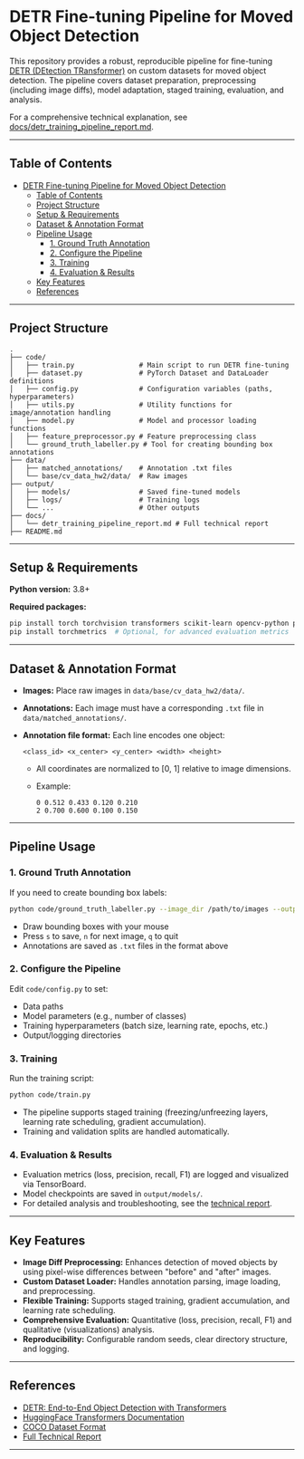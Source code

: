 # DETR Fine-tuning Pipeline for Moved Object Detection

This repository provides a robust, reproducible pipeline for fine-tuning [DETR (DEtection TRansformer)](https://arxiv.org/abs/2005.12872) on custom datasets for moved object detection. The pipeline covers dataset preparation, preprocessing (including image diffs), model adaptation, staged training, evaluation, and analysis.

For a comprehensive technical explanation, see [docs/detr_training_pipeline_report.md](docs/detr_training_pipeline_report.md).

---

## Table of Contents

- [DETR Fine-tuning Pipeline for Moved Object Detection](#detr-fine-tuning-pipeline-for-moved-object-detection)
  - [Table of Contents](#table-of-contents)
  - [Project Structure](#project-structure)
  - [Setup \& Requirements](#setup--requirements)
  - [Dataset \& Annotation Format](#dataset--annotation-format)
  - [Pipeline Usage](#pipeline-usage)
    - [1. Ground Truth Annotation](#1-ground-truth-annotation)
    - [2. Configure the Pipeline](#2-configure-the-pipeline)
    - [3. Training](#3-training)
    - [4. Evaluation \& Results](#4-evaluation--results)
  - [Key Features](#key-features)
  - [References](#references)

---

## Project Structure

```
.
├── code/
│   ├── train.py                # Main script to run DETR fine-tuning
│   ├── dataset.py              # PyTorch Dataset and DataLoader definitions
│   ├── config.py               # Configuration variables (paths, hyperparameters)
│   ├── utils.py                # Utility functions for image/annotation handling
│   ├── model.py                # Model and processor loading functions
│   ├── feature_preprocessor.py # Feature preprocessing class
│   └── ground_truth_labeller.py # Tool for creating bounding box annotations
├── data/
│   ├── matched_annotations/    # Annotation .txt files
│   └── base/cv_data_hw2/data/  # Raw images
├── output/
│   ├── models/                 # Saved fine-tuned models
│   ├── logs/                   # Training logs
│   └── ...                     # Other outputs
├── docs/
│   └── detr_training_pipeline_report.md # Full technical report
├── README.md
```

---

## Setup & Requirements

**Python version:** 3.8+

**Required packages:**

```bash
pip install torch torchvision transformers scikit-learn opencv-python pillow tqdm matplotlib
pip install torchmetrics  # Optional, for advanced evaluation metrics
```

---

## Dataset & Annotation Format

- **Images:** Place raw images in `data/base/cv_data_hw2/data/`.
- **Annotations:** Each image must have a corresponding `.txt` file in `data/matched_annotations/`.
- **Annotation file format:** Each line encodes one object:

  ```
  <class_id> <x_center> <y_center> <width> <height>
  ```

  - All coordinates are normalized to [0, 1] relative to image dimensions.
  - Example:

    ```
    0 0.512 0.433 0.120 0.210
    2 0.700 0.600 0.100 0.150
    ```

---

## Pipeline Usage

### 1. Ground Truth Annotation

If you need to create bounding box labels:

```bash
python code/ground_truth_labeller.py --image_dir /path/to/images --output_dir /path/to/save/annotations
```

- Draw bounding boxes with your mouse
- Press `s` to save, `n` for next image, `q` to quit
- Annotations are saved as `.txt` files in the format above

### 2. Configure the Pipeline

Edit `code/config.py` to set:

- Data paths
- Model parameters (e.g., number of classes)
- Training hyperparameters (batch size, learning rate, epochs, etc.)
- Output/logging directories

### 3. Training

Run the training script:

```bash
python code/train.py
```

- The pipeline supports staged training (freezing/unfreezing layers, learning rate scheduling, gradient accumulation).
- Training and validation splits are handled automatically.

### 4. Evaluation & Results

- Evaluation metrics (loss, precision, recall, F1) are logged and visualized via TensorBoard.
- Model checkpoints are saved in `output/models/`.
- For detailed analysis and troubleshooting, see the [technical report](docs/detr_training_pipeline_report.md).

---

## Key Features

- **Image Diff Preprocessing:** Enhances detection of moved objects by using pixel-wise differences between "before" and "after" images.
- **Custom Dataset Loader:** Handles annotation parsing, image loading, and preprocessing.
- **Flexible Training:** Supports staged training, gradient accumulation, and learning rate scheduling.
- **Comprehensive Evaluation:** Quantitative (loss, precision, recall, F1) and qualitative (visualizations) analysis.
- **Reproducibility:** Configurable random seeds, clear directory structure, and logging.

---

## References

- [DETR: End-to-End Object Detection with Transformers](https://arxiv.org/abs/2005.12872)
- [HuggingFace Transformers Documentation](https://huggingface.co/docs/transformers/)
- [COCO Dataset Format](https://cocodataset.org/#format-data)
- [Full Technical Report](docs/detr_training_pipeline_report.md)

---
